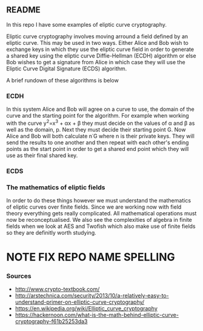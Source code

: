 ## README ##

In this repo I have some examples of eliptic curve cryptography. 

Eliptic curve cryptography involves moving arround a field defined by an eliptic curve. This may be used in two ways. Either Alice and Bob wish to exchange keys in which they use the eliptic curve field in order to generate a shared key using the eliptic curve Diffie-Hellman (ECDH) algorithm or else Bob wishes to get a signature from Alice in which case they will use the Eliptic Curve Digital Signature (ECDS) algorithm. 

A brief rundown of these algorithms is below

### ECDH ###

In this system Alice and Bob will agree on a curve to use, the domain of the curve and the starting point for the algorithm. For example when working with the curve y<sup>2</sup>=x<sup>3</sup> + &alpha;x + &beta; they must decide on the values of &alpha; and &beta; as well as the domain, p. Next they must decide their starting point G. Now Alice and Bob will both calculate n&dot;G where n is their private keys. They will send the results to one another and then repeat with each other's ending points as the start point in order to get a shared end point which they will use as their final shared key.

### ECDS ###

### The mathematics of eliptic fields ###

In order to do these things however we must understand the mathematics of eliptic curves over finite fields. Since we are working now with field theory everything gets really complicated. All mathematical operations must now be reconceptualised. We also see the complexities of algebra in finite fields when we look at AES and Twofish which also make use of finite fields so they are definitly worth studying. 





# NOTE FIX REPO NAME SPELLING #

### Sources ###

* http://www.crypto-textbook.com/
* http://arstechnica.com/security/2013/10/a-relatively-easy-to-understand-primer-on-elliptic-curve-cryptography/
* https://en.wikipedia.org/wiki/Elliptic_curve_cryptography
* https://hackernoon.com/what-is-the-math-behind-elliptic-curve-cryptography-f61b25253da3